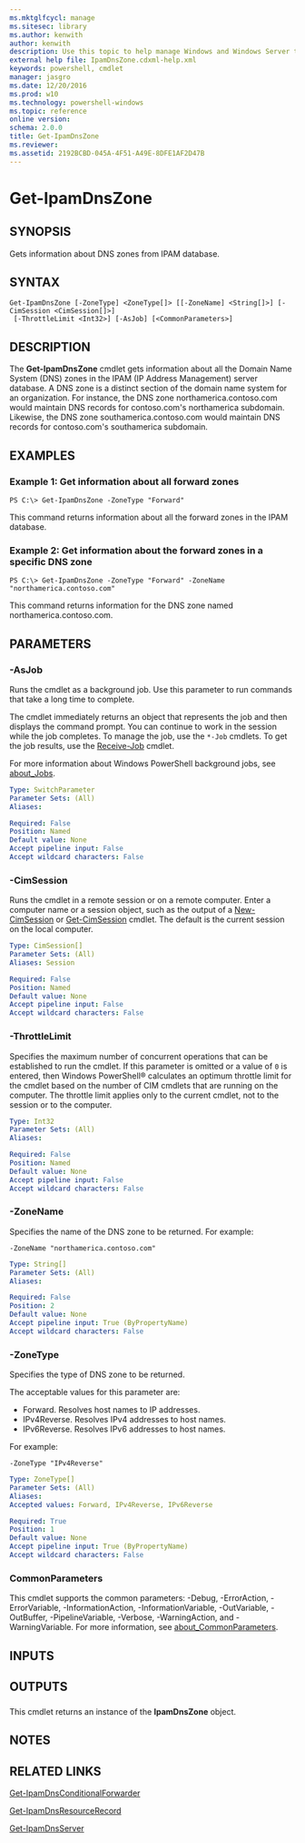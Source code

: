 ```yaml
---
ms.mktglfcycl: manage
ms.sitesec: library
ms.author: kenwith
author: kenwith
description: Use this topic to help manage Windows and Windows Server technologies with Windows PowerShell.
external help file: IpamDnsZone.cdxml-help.xml
keywords: powershell, cmdlet
manager: jasgro
ms.date: 12/20/2016
ms.prod: w10
ms.technology: powershell-windows
ms.topic: reference
online version: 
schema: 2.0.0
title: Get-IpamDnsZone
ms.reviewer:
ms.assetid: 2192BCBD-045A-4F51-A49E-8DFE1AF2D47B
---
```


# Get-IpamDnsZone

## SYNOPSIS
Gets information about DNS zones from IPAM database.

## SYNTAX

```
Get-IpamDnsZone [-ZoneType] <ZoneType[]> [[-ZoneName] <String[]>] [-CimSession <CimSession[]>]
 [-ThrottleLimit <Int32>] [-AsJob] [<CommonParameters>]
```

## DESCRIPTION
The **Get-IpamDnsZone** cmdlet gets information about all the Domain Name System (DNS) zones in the IPAM (IP Address Management) server database.
A DNS zone is a distinct section of the domain name system for an organization.
For instance, the DNS zone northamerica.contoso.com would maintain DNS records for contoso.com's northamerica subdomain.
Likewise, the DNS zone southamerica.contoso.com would maintain DNS records for contoso.com's southamerica subdomain.

## EXAMPLES

### Example 1: Get information about all forward zones
```
PS C:\> Get-IpamDnsZone -ZoneType "Forward"
```

This command returns information about all the forward zones in the IPAM database.

### Example 2: Get information about the forward zones in a specific DNS zone
```
PS C:\> Get-IpamDnsZone -ZoneType "Forward" -ZoneName "northamerica.contoso.com"
```

This command returns information for the DNS zone named northamerica.contoso.com.

## PARAMETERS

### -AsJob
Runs the cmdlet as a background job. Use this parameter to run commands that take a long time to complete. 

The cmdlet immediately returns an object that represents the job and then displays the command prompt. 
You can continue to work in the session while the job completes. 
To manage the job, use the `*-Job` cmdlets. 
To get the job results, use the [Receive-Job](http://go.microsoft.com/fwlink/?LinkID=113372) cmdlet. 

For more information about Windows PowerShell background jobs, see [about_Jobs](http://go.microsoft.com/fwlink/?LinkID=113251).

```yaml
Type: SwitchParameter
Parameter Sets: (All)
Aliases: 

Required: False
Position: Named
Default value: None
Accept pipeline input: False
Accept wildcard characters: False
```

### -CimSession
Runs the cmdlet in a remote session or on a remote computer.
Enter a computer name or a session object, such as the output of a [New-CimSession](http://go.microsoft.com/fwlink/p/?LinkId=227967) or [Get-CimSession](http://go.microsoft.com/fwlink/p/?LinkId=227966) cmdlet.
The default is the current session on the local computer.

```yaml
Type: CimSession[]
Parameter Sets: (All)
Aliases: Session

Required: False
Position: Named
Default value: None
Accept pipeline input: False
Accept wildcard characters: False
```

### -ThrottleLimit
Specifies the maximum number of concurrent operations that can be established to run the cmdlet.
If this parameter is omitted or a value of `0` is entered, then Windows PowerShell® calculates an optimum throttle limit for the cmdlet based on the number of CIM cmdlets that are running on the computer.
The throttle limit applies only to the current cmdlet, not to the session or to the computer.

```yaml
Type: Int32
Parameter Sets: (All)
Aliases: 

Required: False
Position: Named
Default value: None
Accept pipeline input: False
Accept wildcard characters: False
```

### -ZoneName
Specifies the name of the DNS zone to be returned.
For example:

`-ZoneName "northamerica.contoso.com"`

```yaml
Type: String[]
Parameter Sets: (All)
Aliases: 

Required: False
Position: 2
Default value: None
Accept pipeline input: True (ByPropertyName)
Accept wildcard characters: False
```

### -ZoneType
Specifies the type of DNS zone to be returned.

The acceptable values for this parameter are:

- Forward.
Resolves host names to IP addresses. 
- IPv4Reverse.
Resolves IPv4 addresses to host names. 
- IPv6Reverse.
Resolves IPv6 addresses to host names.

For example:

`-ZoneType "IPv4Reverse"`

```yaml
Type: ZoneType[]
Parameter Sets: (All)
Aliases: 
Accepted values: Forward, IPv4Reverse, IPv6Reverse

Required: True
Position: 1
Default value: None
Accept pipeline input: True (ByPropertyName)
Accept wildcard characters: False
```

### CommonParameters
This cmdlet supports the common parameters: -Debug, -ErrorAction, -ErrorVariable, -InformationAction, -InformationVariable, -OutVariable, -OutBuffer, -PipelineVariable, -Verbose, -WarningAction, and -WarningVariable. For more information, see [about_CommonParameters](http://go.microsoft.com/fwlink/?LinkID=113216).

## INPUTS

## OUTPUTS

###  
This cmdlet returns an instance of the **IpamDnsZone** object.

## NOTES

## RELATED LINKS

[Get-IpamDnsConditionalForwarder](./Get-IpamDnsConditionalForwarder.md)

[Get-IpamDnsResourceRecord](./Get-IpamDnsResourceRecord.md)

[Get-IpamDnsServer](./Get-IpamDnsServer.md)
